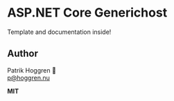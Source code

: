 # ASP.NET Core Generichost

Template and documentation inside!

## Author
Patrik Hoggren 👤  
<p@hoggren.nu>

**MIT**
